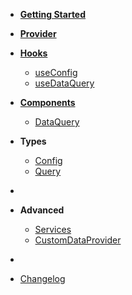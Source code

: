 - [**Getting Started**](README.md)
- [**Provider**](provider.md)
- [**Hooks**](hooks/)
    - [useConfig](hooks/useConfig.md)
    - [useDataQuery](hooks/useDataQuery.md)
- [**Components**](components/)
    - [DataQuery](components/DataQuery.md)
- **Types**
    - [Config](types/Config.md)
    - [Query](types/Query.md)

- &nbsp;

- **Advanced**
    - [Services](advanced/services.md)
    - [CustomDataProvider](advanced/CustomDataProvider.md)

- &nbsp;

- [Changelog](CHANGELOG.md)